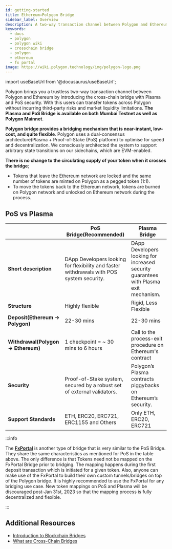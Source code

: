 ```yaml
---
id: getting-started
title: Ethereum↔Polygon Bridge
sidebar_label: Overview
description: A two-way transaction channel between Polygon and Ethereum.
keywords:
  - docs
  - polygon
  - polygon wiki
  - crosschain bridge
  - polygon
  - ethereum
  - fx portal
image: https://wiki.polygon.technology/img/polygon-logo.png
---
```


import useBaseUrl from '@docusaurus/useBaseUrl';

Polygon brings you a trustless two-way transaction channel between Polygon and Ethereum by introducing the cross-chain bridge with Plasma and PoS security. With this users can transfer tokens across Polygon without incurring third-party risks and market liquidity limitations. **The Plasma and PoS Bridge is available on both Mumbai Testnet as well as Polygon Mainnet**.

**Polygon bridge provides a bridging mechanism that is near-instant, low-cost, and quite flexible**. Polygon uses a dual-consensus architecture(Plasma + Proof-of-Stake (PoS) platform)
to optimise for speed and decentralization. We consciously architected the system to support arbitrary state transitions on our sidechains, which are EVM-enabled.

**There is no change to the circulating supply of your token when it crosses the bridge**;

- Tokens that leave the Ethereum network are locked and the same number of tokens are minted on Polygon as a pegged token (1:1).
- To move the tokens back to the Ethereum network, tokens are burned on Polygon network and unlocked on Ethereum network during the process.

## PoS vs Plasma

|                                      | PoS Bridge(Recommended)                                                                  | Plasma Bridge                                                                             |
| ------------------------------------ | ---------------------------------------------------------------------------------------- | ----------------------------------------------------------------------------------------- |
| **Short description**                | DApp Developers looking for flexibility and faster withdrawals with POS system security. | DApp Developers looking for increased security guarantees with Plasma exit mechanism\.   |
| **Structure**                        | Highly flexible                                                                          | Rigid, Less Flexible                                                                      |
| **Deposit\(Ethereum → Polygon\)**    | 22-30 mins                                                                                 | 22-30 mins                                                                                  |
| **Withdrawal\(Polygon → Ethereum\)** | 1 checkpoint = ~ 30 mins to 6 hours                                                      | Call to the process-exit procedure on Ethereum's contract                               |
| **Security**                         | Proof\-of\-Stake system, secured by a robust set of external validators\.                | Polygon’s Plasma contracts piggybacks on Ethereum’s security.                             |
| **Support Standards**                | ETH, ERC20, ERC721, ERC1155 and Others                                                   | Only ETH, ERC20, ERC721                                                                   |

:::info

The [**FxPortal**](/develop/l1-l2-communication/fx-portal.md) is another type of bridge that is very similar to the PoS Bridge. They share the same characteristics as mentioned for PoS in the table above. The only difference is that Tokens need not be mapped on the FxPortal Bridge prior to bridging. The mapping happens during the first deposit transaction which is initiated for a given token. Also, anyone can make use of the FxPortal to build their own custom tunnels/bridges on top of the Polygon bridge. It is highly recommended to use the FxPortal for any bridging use case. New token mappings on PoS and Plasma will be discouraged post-Jan 31st, 2023 so that the mapping process is fully decentralized and flexible.

:::

## Additional Resources

- [Introduction to Blockchain Bridges](https://ethereum.org/en/bridges/)
- [What are Cross-Chain Bridges](https://www.alchemy.com/overviews/cross-chain-bridges)
